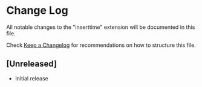 # Change Log

All notable changes to the "inserttime" extension will be documented in this file.

Check [Keep a Changelog](http://keepachangelog.com/) for recommendations on how to structure this file.

## [Unreleased]

- Initial release